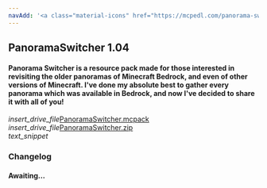 ```yaml
---
navAdd: '<a class="material-icons" href="https://mcpedl.com/panorama-switcher-pack-1/">link</a>'
---
```

## PanoramaSwitcher 1.04
#### Panorama Switcher is a resource pack made for those interested in revisiting the older panoramas of Minecraft Bedrock, and even of other versions of Minecraft. I've done my absolute best to gather every panorama which was available in Bedrock, and now I've decided to share it with all of you!
<div class="filedownload-container"><i class="material-icons">insert_drive_file</i><a href="https://drive.google.com/uc?confirm=t&id=1q2_12jmNCZp4bSHeAKuoIwuB7vLpUe8J">PanoramaSwitcher.mcpack</a></div>
<div class="filedownload-container"><i class="material-icons">insert_drive_file</i><a href="https://drive.google.com/uc?confirm=t&id=1QB3fhZ_LBwkWG_2d4tb8elH-XdnRtoMH">PanoramaSwitcher.zip</a></div>
<div class="changelog-container"><i class="material-icons">text_snippet</i><h3 id="changelog">Changelog</h3><h4>Awaiting...</h4></div>
